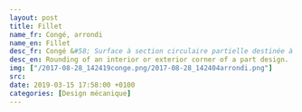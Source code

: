 ```yaml
---
layout: post
title: Fillet
name_fr: Congé, arrondi
name_en: Fillet
desc_fr: Congé &#58; Surface à section circulaire partielle destinée à raccorder deux surfaces formant un angle rentrant.  <br &#47;>Arrondi &#58; Surface à section circulaire partielle et destinée à supprimer une arête vive.
desc_en: Rounding of an interior or exterior corner of a part design. 
img: ["/2017-08-28_142419conge.png/2017-08-28_142404arrondi.png"]
src: 
date: 2019-03-15 17:58:00 +0100
categories: [Design mécanique]
---
```

